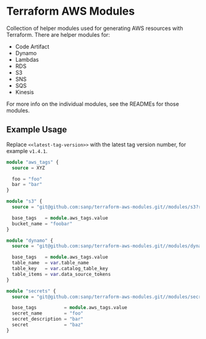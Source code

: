 # Terraform AWS Modules

Collection of helper modules used for generating AWS resources with Terraform.
There are helper modules for:

  - Code Artifact
  - Dynamo
  - Lambdas
  - RDS
  - S3
  - SNS
  - SQS
  - Kinesis

For more info on the individual modules, see the READMEs for those modules.

## Example Usage

Replace `<<latest-tag-version>>` with the latest tag version number, for
example `v1.4.1`.

```terraform
module "aws_tags" {
  source = XYZ

  foo = "foo"
  bar = "bar"
}

module "s3" {
  source = "git@github.com:sanp/terraform-aws-modules.git//modules/s3?ref=<<latest-tag-version>>"

  base_tags   = module.aws_tags.value
  bucket_name = "foobar"
}

module "dynamo" {
  source = "git@github.com:sanp/terraform-aws-modules.git//modules/dynamo?ref=<<latest-tag-version>>"

  base_tags   = module.aws_tags.value
  table_name  = var.table_name
  table_key   = var.catalog_table_key
  table_items = var.data_source_tokens
}

module "secrets" {
  source = "git@github.com:sanp/terraform-aws-modules.git//modules/secrets?ref=<<latest-tag-version>>"

  base_tags          = module.aws_tags.value
  secret_name        = "foo"
  secret_description = "bar"
  secret             = "baz"
}
```
